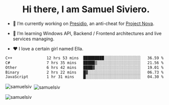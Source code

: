 <h1 align="center">Hi there, I am Samuel Siviero.</h1>

- 🔭 I’m currently working on [Presidio](https://presidio.ac), an anti-cheat for [Project Nova](https://discord.gg/novafn).

- 🌱 I’m learning Windows API, Backend / Frontend architectures and live services managing.

- ❤️ I love a certain girl named Ella.

<!--START_SECTION:waka-->

```txt
C++               12 hrs 53 mins  █████████░░░░░░░░░░░░░░░░   36.59 %
C#                7 hrs 35 mins   █████▒░░░░░░░░░░░░░░░░░░░   21.56 %
Other             6 hrs 42 mins   ████▓░░░░░░░░░░░░░░░░░░░░   19.01 %
Binary            2 hrs 22 mins   █▓░░░░░░░░░░░░░░░░░░░░░░░   06.73 %
JavaScript        1 hr 31 mins    █░░░░░░░░░░░░░░░░░░░░░░░░   04.30 %
```

<!--END_SECTION:waka-->

<p><img align="left" src="https://github-readme-stats.vercel.app/api/top-langs?username=samuelsiv&show_icons=true&locale=en&layout=compact&theme=radical" alt="samuelsiv" /></p>

<p>&nbsp;<img align="center" src="https://github-readme-stats.vercel.app/api?username=samuelsiv&show_icons=true&locale=en&theme=radical" alt="samuelsiv" /></p>
<p align="left"> <img src="https://komarev.com/ghpvc/?username=samuelsiv&label=Profile%20views&color=0e75b6&style=flat" alt="samuelsiv" /> </p>
